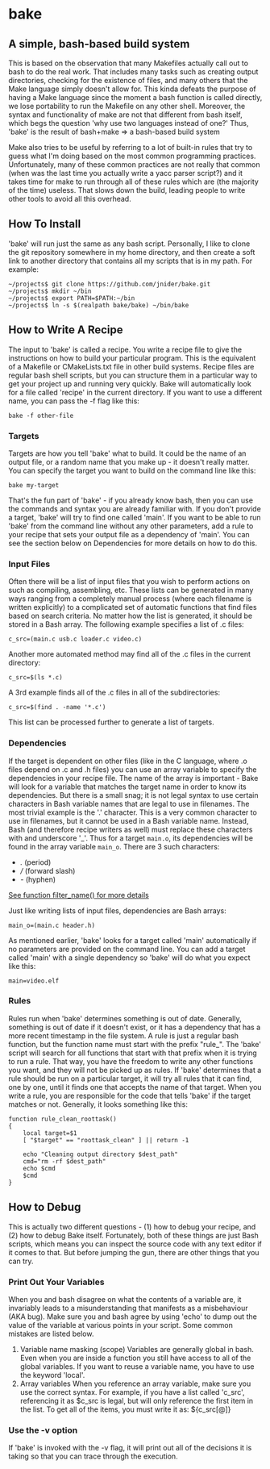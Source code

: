 # bake
## A simple, bash-based build system
This is based on the observation that many Makefiles actually call out to bash
to do the real work. That includes many tasks such as creating output directories,
checking for the existence of files, and many others that the Make language
simply doesn't allow for. This kinda defeats the purpose of having a Make language
since the moment a bash function is called directly, we lose portability to run
the Makefile on any other shell.
Moreover, the syntax and functionality of make are not that different from bash
itself, which begs the question 'why use two languages instead of one?'
Thus, 'bake' is the result of bash+make => a bash-based build system

Make also tries to be useful by referring to a lot of built-in rules that try
to guess what I'm doing based on the most common programming practices.
Unfortunately, many of these common practices are not really that common
(when was the last time you actually write a yacc parser script?) and it takes
time for make to run through all of these rules which are (the majority of the
time) useless. That slows down the build, leading people to write other tools
to avoid all this overhead.

## How To Install
'bake' will run just the same as any bash script. Personally, I like to clone
the git repository somewhere in my home directory, and then create a soft link
to another directory that contains all my scripts that is in my path. For
example:

```
~/projects$ git clone https://github.com/jnider/bake.git
~/projects$ mkdir ~/bin
~/projects$ export PATH=$PATH:~/bin
~/projects$ ln -s $(realpath bake/bake) ~/bin/bake
```

## How to Write A Recipe
The input to 'bake' is called a recipe. You write a recipe file to give the
instructions on how to build your particular program. This is the equivalent of
a Makefile or CMakeLists.txt file in other build systems.
Recipe files are regular bash shell scripts, but you can structure them in a
particular way to get your project up and running very quickly.
Bake will automatically look for a file called 'recipe' in the current directory.
If you want to use a different name, you can pass the -f flag like this:
```
bake -f other-file
```

### Targets
Targets are how you tell 'bake' what to build. It could be the name of an output
file, or a random name that you make up - it doesn't really matter. You can
specify the target you want to build on the command line like this:
```
bake my-target
```
That's the fun part of 'bake' - if you already know bash, then you can use the
commands and syntax you are already familiar with.
If you don't provide a target, 'bake' will try to find one called 'main'. If
you want to be able to run 'bake' from the command line without any other
parameters, add a rule to your recipe that sets your output file as a
dependency of 'main'. You can see the section below on Dependencies for more
details on how to do this.

### Input Files
Often there will be a list of input files that you wish to perform actions on
such as compiling, assembling, etc. These lists can be generated in many ways
ranging from a completely manual process (where each filename is written
explicitly) to a complicated set of automatic functions that find files based
on search criteria. No matter how the list is generated, it should be stored
in a Bash array. The following example specifies a list of .c files:
```
c_src=(main.c usb.c loader.c video.c)
```
Another more automated method may find all of the .c files in the current
directory:
```
c_src=$(ls *.c)
```
A 3rd example finds all of the .c files in all of the subdirectories:
```
c_src=$(find . -name '*.c')
```
This list can be processed further to generate a list of targets.

### Dependencies
If the target is dependent on other files (like in the C language, where .o
files depend on .c and .h files) you can use an array variable to specify the
dependencies in your recipe file. The name of the array is important - Bake
will look for a variable that matches the target name in order to know its
dependencies. But there is a small snag; it is not legal syntax to use
certain characters in Bash variable names that are legal to use in filenames.
The most trivial example is the '.' character. This is a very common character
to use in filenames, but it cannot be used in a Bash variable name. Instead,
Bash (and therefore recipe writers as well) must replace these characters with
and underscore '_'. Thus for a target `main.o`, its dependencies will be
found in the array variable `main_o`. There are 3 such characters:
* _._ (period)
* _/_ (forward slash)
* _-_ (hyphen)

[See function filter_name() for more details][1]

Just like writing lists of input files, dependencies are Bash arrays:
```
main_o=(main.c header.h)
```
As mentioned earlier, 'bake' looks for a target called 'main' automatically if
no parameters are provided on the command line. You can add a target called
'main' with a single dependency so 'bake' will do what you expect like this:
```
main=video.elf
```

### Rules
Rules run when 'bake' determines something is out of date. Generally, something
is out of date if it doesn't exist, or it has a dependency that has a more
recent timestamp in the file system. A rule is just a regular bash function,
but the function name must start with the prefix "rule_". The 'bake' script will
search for all functions that start with that prefix when it is trying to run
a rule. That way, you have the freedom to write any other functions you want,
and they will not be picked up as rules.
If 'bake' determines that a rule should be run on a particular target, it will
try all rules that it can find, one by one, until it finds one that accepts the
name of that target. When you write a rule, you are responsible for the code that
tells 'bake' if the target matches or not. Generally, it looks something like this:
```
function rule_clean_roottask()
{
	local target=$1
	[ "$target" == "roottask_clean" ] || return -1

	echo "Cleaning output directory $dest_path"
	cmd="rm -rf $dest_path"
	echo $cmd
	$cmd
}
```

## How to Debug
This is actually two different questions - (1) how to debug your recipe, and
(2) how to debug Bake itself. Fortunately, both of these things are just Bash
scripts, which means you can inspect the source code with any text editor if
it comes to that. But before jumping the gun, there are other things that you
can try.

### Print Out Your Variables
When you and bash disagree on what the contents of a variable are, it
invariably leads to a misunderstanding that manifests as a misbehaviour
(AKA bug). Make sure you and bash agree by using 'echo' to dump out the value
of the variable at various points in your script. Some common mistakes are
listed below.

1. Variable name masking (scope)
   Variables are generally global in bash. Even when you are inside a function
   you still have access to all of the global variables. If you want to reuse
   a variable name, you have to use the keyword 'local'.
2. Array variables
   When you reference an array variable, make sure you use the correct syntax.
   For example, if you have a list called 'c_src', referencing it as $c_src
   is legal, but will only reference the first item in the list. To get all of
   the items, you must write it as: ${c_src[@]}
   
### Use the -v option
If 'bake' is invoked with the -v flag, it will print out all of the decisions
it is taking so that you can trace through the execution.


[1]: bake#L24
